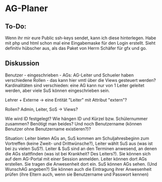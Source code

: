 # AG-Planer
## To-Do:
Wenn ihr mir eure Public ssh-keys sendet, kann ich diese hinterlegen.
Habe mit php und html schon mal eine Eingabemaske für den Login erstellt.
Sieht definitiv hübscher aus, als das Paket von Herrn Schäfer für gfx und go.

## Diskussion
Benutzer - eingeschrieben - AGs:
AG-Leiter und Schueler haben verschiedene Rollen - das kann hier vmtl über die Views gesteuert werden? 
Kardinalitäten sind verschieden: eine AG kann nur von 1 Leiter geleitet werden, aber viele SuS können eingeschrieben sein.

Lehrer + Externe -> eine Entität "Leiter" mit Attribut "extern"?

Rollen? Admin, Leiter, SoS -> Views?

Wie wird ID festgelegt? Wie hängen ID und Kürzel bzw. Schülernummer zusammen? Benötigt man beides? Und noch Benutzername (können Benutzer ohne Benutzername existieren?)?


Situation:
Leiter bieten AGs an, SuS kommen am Schuljahresbeginn zum Vortreffen (keine Zweit- und Drittwünsche?), Leiter wählt SuS aus (was ist bei zu vielen SuS?).
Leiter & SuS sind an den Terminen anwesend, an denen die AGs stattfinden (was ist bei Krankheit? Des Leiters?). Sie können sich auf dem AG-Portal mit einer Session anmelden.
Leiter können dort AGs erstellen. Sie tragen die Anwesenheit dort ein.
SuS können AGs sehen. (Und WunschAG angeben?) Sie können auch die Eintragung ihrer Anwesenheit prüfen (ihre Eltern auch, wenn sie Benutzername und Passwort kennen)
